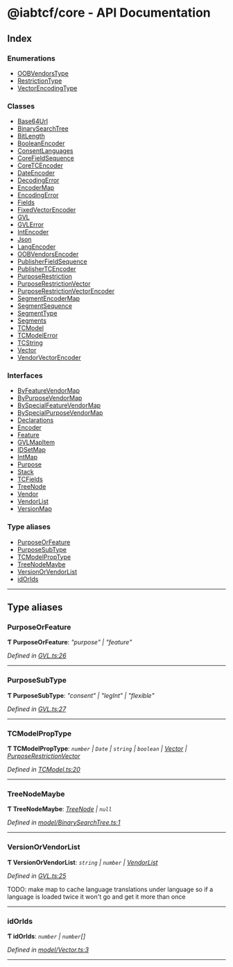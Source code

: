 
#  @iabtcf/core - API Documentation

## Index

### Enumerations

* [OOBVendorsType](enums/oobvendorstype.md)
* [RestrictionType](enums/restrictiontype.md)
* [VectorEncodingType](enums/vectorencodingtype.md)

### Classes

* [Base64Url](classes/base64url.md)
* [BinarySearchTree](classes/binarysearchtree.md)
* [BitLength](classes/bitlength.md)
* [BooleanEncoder](classes/booleanencoder.md)
* [ConsentLanguages](classes/consentlanguages.md)
* [CoreFieldSequence](classes/corefieldsequence.md)
* [CoreTCEncoder](classes/coretcencoder.md)
* [DateEncoder](classes/dateencoder.md)
* [DecodingError](classes/decodingerror.md)
* [EncoderMap](classes/encodermap.md)
* [EncodingError](classes/encodingerror.md)
* [Fields](classes/fields.md)
* [FixedVectorEncoder](classes/fixedvectorencoder.md)
* [GVL](classes/gvl.md)
* [GVLError](classes/gvlerror.md)
* [IntEncoder](classes/intencoder.md)
* [Json](classes/json.md)
* [LangEncoder](classes/langencoder.md)
* [OOBVendorsEncoder](classes/oobvendorsencoder.md)
* [PublisherFieldSequence](classes/publisherfieldsequence.md)
* [PublisherTCEncoder](classes/publishertcencoder.md)
* [PurposeRestriction](classes/purposerestriction.md)
* [PurposeRestrictionVector](classes/purposerestrictionvector.md)
* [PurposeRestrictionVectorEncoder](classes/purposerestrictionvectorencoder.md)
* [SegmentEncoderMap](classes/segmentencodermap.md)
* [SegmentSequence](classes/segmentsequence.md)
* [SegmentType](classes/segmenttype.md)
* [Segments](classes/segments.md)
* [TCModel](classes/tcmodel.md)
* [TCModelError](classes/tcmodelerror.md)
* [TCString](classes/tcstring.md)
* [Vector](classes/vector.md)
* [VendorVectorEncoder](classes/vendorvectorencoder.md)

### Interfaces

* [ByFeatureVendorMap](interfaces/byfeaturevendormap.md)
* [ByPurposeVendorMap](interfaces/bypurposevendormap.md)
* [BySpecialFeatureVendorMap](interfaces/byspecialfeaturevendormap.md)
* [BySpecialPurposeVendorMap](interfaces/byspecialpurposevendormap.md)
* [Declarations](interfaces/declarations.md)
* [Encoder](interfaces/encoder.md)
* [Feature](interfaces/feature.md)
* [GVLMapItem](interfaces/gvlmapitem.md)
* [IDSetMap](interfaces/idsetmap.md)
* [IntMap](interfaces/intmap.md)
* [Purpose](interfaces/purpose.md)
* [Stack](interfaces/stack.md)
* [TCFields](interfaces/tcfields.md)
* [TreeNode](interfaces/treenode.md)
* [Vendor](interfaces/vendor.md)
* [VendorList](interfaces/vendorlist.md)
* [VersionMap](interfaces/versionmap.md)

### Type aliases

* [PurposeOrFeature](#purposeorfeature)
* [PurposeSubType](#purposesubtype)
* [TCModelPropType](#tcmodelproptype)
* [TreeNodeMaybe](#treenodemaybe)
* [VersionOrVendorList](#versionorvendorlist)
* [idOrIds](#idorids)

---

## Type aliases

<a id="purposeorfeature"></a>

###  PurposeOrFeature

**Ƭ PurposeOrFeature**: *"purpose" \| "feature"*

*Defined in [GVL.ts:26](https://github.com/chrispaterson/iabtcf/blob/f683445/modules/core/src/GVL.ts#L26)*

___
<a id="purposesubtype"></a>

###  PurposeSubType

**Ƭ PurposeSubType**: *"consent" \| "legInt" \| "flexible"*

*Defined in [GVL.ts:27](https://github.com/chrispaterson/iabtcf/blob/f683445/modules/core/src/GVL.ts#L27)*

___
<a id="tcmodelproptype"></a>

###  TCModelPropType

**Ƭ TCModelPropType**: *`number` \| `Date` \| `string` \| `boolean` \| [Vector](classes/vector.md) \| [PurposeRestrictionVector](classes/purposerestrictionvector.md)*

*Defined in [TCModel.ts:20](https://github.com/chrispaterson/iabtcf/blob/f683445/modules/core/src/TCModel.ts#L20)*

___
<a id="treenodemaybe"></a>

###  TreeNodeMaybe

**Ƭ TreeNodeMaybe**: *[TreeNode](interfaces/treenode.md) \| `null`*

*Defined in [model/BinarySearchTree.ts:1](https://github.com/chrispaterson/iabtcf/blob/f683445/modules/core/src/model/BinarySearchTree.ts#L1)*

___
<a id="versionorvendorlist"></a>

###  VersionOrVendorList

**Ƭ VersionOrVendorList**: *`string` \| `number` \| [VendorList](interfaces/vendorlist.md)*

*Defined in [GVL.ts:25](https://github.com/chrispaterson/iabtcf/blob/f683445/modules/core/src/GVL.ts#L25)*

TODO: make map to cache language translations under language so if a language is loaded twice it won't go and get it more than once

___
<a id="idorids"></a>

###  idOrIds

**Ƭ idOrIds**: *`number` \| `number`[]*

*Defined in [model/Vector.ts:3](https://github.com/chrispaterson/iabtcf/blob/f683445/modules/core/src/model/Vector.ts#L3)*

___

